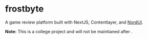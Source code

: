 # frostbyte
A game review platform built with NextJS, Contentlayer, and [NordUI](https://github.com/nord-studio/NordUI).

**Note:**
This is a college project and will not be maintianed after .
